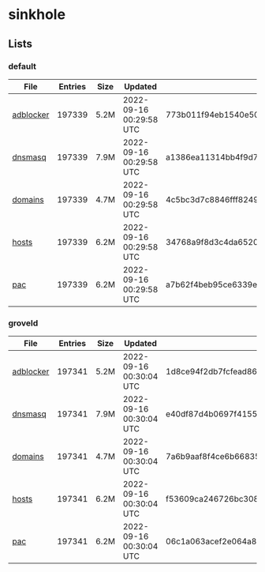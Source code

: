 # sinkhole

## Lists

### default

|File|Entries|Size|Updated|Hash|
|-|-|-|-|-|
|[adblocker](https://raw.githubusercontent.com/groveld/sinkhole/lists/default/adblocker.txt)|197339|5.2M|2022-09-16 00:29:58 UTC|773b011f94eb1540e503f322b1bee7dc05899f2374b0911d14390e40caf48c84|
|[dnsmasq](https://raw.githubusercontent.com/groveld/sinkhole/lists/default/dnsmasq.txt)|197339|7.9M|2022-09-16 00:29:58 UTC|a1386ea11314bb4f9d7569daf9d52e98a45a325928fc38f600a770feccc1ca56|
|[domains](https://raw.githubusercontent.com/groveld/sinkhole/lists/default/domains.txt)|197339|4.7M|2022-09-16 00:29:58 UTC|4c5bc3d7c8846fff8249622b273712b08c2169419d7c085cad4ec30367d65bbd|
|[hosts](https://raw.githubusercontent.com/groveld/sinkhole/lists/default/hosts.txt)|197339|6.2M|2022-09-16 00:29:58 UTC|34768a9f8d3c4da65209bb929f60400b39a0e92a6dd677bfcdf498c7e39d8976|
|[pac](https://raw.githubusercontent.com/groveld/sinkhole/lists/default/pac.txt)|197339|6.2M|2022-09-16 00:29:58 UTC|a7b62f4beb95ce6339e08782714d2066dc13d0c27313fd45dddec56a2979ca77|

### groveld

|File|Entries|Size|Updated|Hash|
|-|-|-|-|-|
|[adblocker](https://raw.githubusercontent.com/groveld/sinkhole/lists/groveld/adblocker.txt)|197341|5.2M|2022-09-16 00:30:04 UTC|1d8ce94f2db7fcfead86bb8c1dca838663d25aad68ff921f83216844c13f5a7e|
|[dnsmasq](https://raw.githubusercontent.com/groveld/sinkhole/lists/groveld/dnsmasq.txt)|197341|7.9M|2022-09-16 00:30:04 UTC|e40df87d4b0697f41553449e747224b3152cca7d91bcaff6d4d57f3c31d6baeb|
|[domains](https://raw.githubusercontent.com/groveld/sinkhole/lists/groveld/domains.txt)|197341|4.7M|2022-09-16 00:30:04 UTC|7a6b9aaf8f4ce6b6683595cf0ccad5a764a06baf323b846c2823de3cba182ebb|
|[hosts](https://raw.githubusercontent.com/groveld/sinkhole/lists/groveld/hosts.txt)|197341|6.2M|2022-09-16 00:30:04 UTC|f53609ca246726bc3083f9c13af4654bf761ca9429529ce75a9b7ad9868a6da8|
|[pac](https://raw.githubusercontent.com/groveld/sinkhole/lists/groveld/pac.txt)|197341|6.2M|2022-09-16 00:30:04 UTC|06c1a063acef2e064a854469ee74aeec817adc8891cbfa53eb019692a7604b34|
